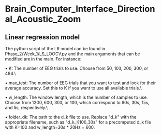 # Brain_Computer_Interface_Directional_Acoustic_Zoom

## Linear regression model

The python script of the LR model can be found in Phase_2/Week_1/LS_LOOCV.py and the main arguments that can be modified are in the main. For instance:

• K: The number of EEG trials to use. Choose from 50, 100, 200, 300, or 484.\

• max_test: The number of EEG trials that you want to test and look for their average accuracy. Set this to K if you want to use all available trials.\

• w_length: The window length, which is the number of samples to use. Choose from 1200, 600, 300, or 100, which correspond to 60s, 30s, 15s, and 5s, respectively.\

• folder_dk: The path to the d_k file to use. Replace "d_k" with the appropriate filename, such as "d_k_K100_30s" for a precomputed d_k file with K=100 and w_length=30s * 20Hz = 600.

